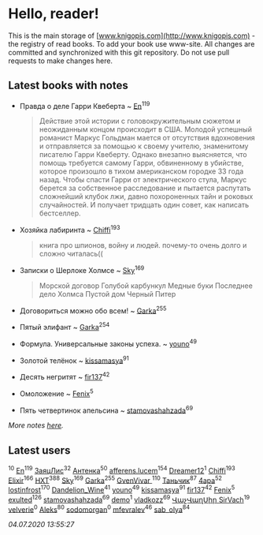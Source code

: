 # Hello, reader!
This is the main storage of [www.knigopis.com](http://www.knigopis.com) - the registry of read books.
To add your book use www-site. All changes are committed and synchronized with this git repository.
Do not use pull requests to make changes here.


## Latest books with notes
* Правда о деле Гарри Квеберта ~ [En](users/333/333646551-vkontakte)<sup>119</sup>
    > Действие этой истории с головокружительным сюжетом и неожиданным концом происходит в США. Молодой успешный романист Маркус Гольдман мается от отсутствия вдохновения и отправляется за помощью к своему учителю, знаменитому писателю Гарри Квеберту. Однако внезапно выясняется, что помощь требуется самому Гарри, обвиненному в убийстве, которое произошло в тихом американском городке 33 года назад. Чтобы спасти Гарри от электрического стула, Маркус берется за собственное расследование и пытается распутать сложнейший клубок лжи, давно похороненных тайн и роковых случайностей. И получает тридцать один совет, как написать бестселлер.

* Хозяйка лабиринта ~ [Chiffi](users/105/105831994080785626680-google)<sup>193</sup>
    > книга про шпионов, войну и людей. почему-то очень долго и сложно читалась((

* Записки о Шерлоке Холмсе ~ [Sky](users/118/118049897850017649660-google)<sup>169</sup>
    > Морской договор
    > Голубой карбункул
    > Медные буки
    > Последнее дело Холмса
    > Пустой дом
    > Черный Питер

* Договориться можно обо всем! ~ [Garka](users/115/115753719718250012620-google)<sup>255</sup>

* Пятый элифант ~ [Garka](users/115/115753719718250012620-google)<sup>254</sup>

* Формула. Универсальные законы успеха. ~ [youno](users/302/302928912-vkontakte)<sup>49</sup>

* Золотой телёнок ~ [kissamasya](users/684/68439978-vkontakte)<sup>91</sup>

* Десять негритят ~ [fir137](users/176/176805114-yandex)<sup>42</sup>

* Омоложение ~ [Fenix](users/111/111367585493471720963-google)<sup>5</sup>

* Пять четвертинок апельсина ~ [stamovashahzada](users/310/310646815-vkontakte)<sup>69</sup>


_More notes [here](latest_books_with_notes.md)._


## Latest users
[](users/104/104731829794763834502-google)<sup>10</sup> 
[En](users/333/333646551-vkontakte)<sup>119</sup> 
[ЗаяцЛис](users/112/112388384595246311466-google)<sup>32</sup> 
[Антенка](users/118/118158645037334943900-google)<sup>50</sup> 
[afferens.lucem](users/196/196071655-vkontakte)<sup>154</sup> 
[Dreamer12](users/103/103531377167120997573-google)<sup>1</sup> 
[Chiffi](users/105/105831994080785626680-google)<sup>193</sup> 
[Elixir](users/115/115826717712507836033-google)<sup>166</sup> 
[HXT](users/100/100002563462782-facebook)<sup>388</sup> 
[Sky](users/118/118049897850017649660-google)<sup>169</sup> 
[Garka](users/115/115753719718250012620-google)<sup>255</sup> 
[GvenVivar ](users/158/158266434925901-facebook)<sup>110</sup> 
[Таньчик](users/209/2096581563762610-facebook)<sup>87</sup> 
[4apa](users/117/117392596378069249667-google)<sup>52</sup> 
[lostinfrost](users/217/217891524-vkontakte)<sup>170</sup> 
[Dandelion_Wine](users/586/58602788-vkontakte)<sup>41</sup> 
[youno](users/302/302928912-vkontakte)<sup>49</sup> 
[kissamasya](users/684/68439978-vkontakte)<sup>91</sup> 
[fir137](users/176/176805114-yandex)<sup>42</sup> 
[Fenix](users/111/111367585493471720963-google)<sup>5</sup> 
[exulted](users/100/100599204551896265722-google)<sup>126</sup> 
[stamovashahzada](users/310/310646815-vkontakte)<sup>69</sup> 
[demo](users/106/1067243422-yandex)<sup>1</sup> 
[vladkozz](users/572/57239276-vkontakte)<sup>69</sup> 
[ՎաչՎաղՍիր SirVach](users/113/1130000004300166-yandex)<sup>19</sup> 
[velverie](users/173/173628445-vkontakte)<sup>0</sup> 
[Aleks](users/117/117835844513813219393-google)<sup>80</sup> 
[sodomorgan](users/101/101526240567453573875-google)<sup>0</sup> 
[mfevralev](users/140/140966150-vkontakte)<sup>46</sup> 
[sab_olya](users/139/139338401-vkontakte)<sup>84</sup> 


_04.07.2020 13:55:27_
